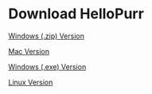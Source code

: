 # Download HelloPurr
[Windows (.zip) Version](drive.google.com)

[Mac Version](drive.google.com)

[Windows (.exe) Version](drive.google.com)

[Linux Version](drive.google.com)

